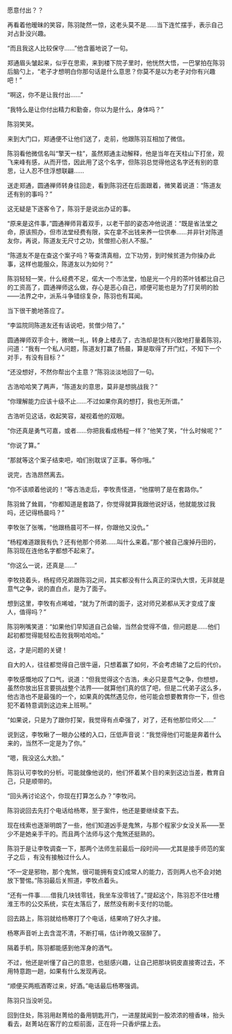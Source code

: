 愿意付出？？

再看着他暧昧的笑容，陈羽陡然一惊，这老头莫不是……当下连忙摆手，表示自己对占卦没兴趣。

“而且我这人比较保守……”他含蓄地说了一句。

郑通眉头皱起来，似乎在思索，来到楼下院子里时，他恍然大悟，一巴掌拍在陈羽后脑勺上，“老子才想明白你那句话是什么意思？你莫不是以为老子对你有兴趣吧！”

“啊这，你不是让我付出……”

“我特么是让你付出精力和勤奋，你以为是什么，身体吗？”

陈羽笑哭。

来到大门口，郑通便不让他们送了，走前，他跟陈羽互相加了微信。

陈羽看他微信名叫“擎天一柱”，虽然郑通主动解释，他是当年在天柱山下打坐，观飞来峰有感，从而开悟，因此用了这个名字，但陈羽总觉得他这名字还有别的意思，让人忍不住浮想联翩……

送走郑通，圆通禅师转身往回走，看到陈羽还在后面跟着，微笑着说道：“陈道友还有别的事吗？”

这无疑是下逐客令了，陈羽于是说出办证的事。

“原来是这件事，”圆通禅师背着双手，以老干部的姿态冲他说道：“既是省法堂之命，原该照办，但市法堂经费有限，实在拿不出钱来养一位供奉……并非针对陈道友你，再说，陈道友无尺寸之功，贫僧担心别人不服。”

“陈道友不是在查这个案子吗？等查清真相，立下功劳，到时候贫道为你操办此事，这样也能服众，陈道友以为如何？”

陈羽轻轻一笑，什么经费不足，偌大一个市法堂，怕是光一个月的茶叶钱都比自己的工资高了，圆通禅师这么做，存心是恶心自己，顺便可能也是为了打吴明的脸——法界之中，派系斗争错综复杂，陈羽也有耳闻。

当下很干脆地答应了。

“李监院同陈道友还有话说吧，贫僧少陪了。”

圆通禅师双手合十，微微一礼，转身上楼去了，古浩却是饶有兴致地打量着陈羽，问道：“我有一个私人问题，陈道友打赢了杨晨，算是取得了开门红，不知下一个对手，有没有目标？”

“还没想好，不然你帮出个主意？”陈羽淡淡地回了一句。

古浩哈哈笑了两声，“陈道友的意思，莫非是想挑战我？”

“你理解能力应该十级不止……不过如果你真的想打，我也无所谓。”

古浩听见这话，收起笑容，凝视着他的双眼。

“你还真是勇气可嘉，或者……你把我看成杨程一样？”他笑了笑，“什么时候呢？”

“你说了算。”

“那就等这个案子结束吧，咱们别耽误了正事。等你哦。”

说完，古浩昂然离去。

“你不该顺着他说的！”等古浩走后，李牧责怪道，“他摆明了是在套路你。”

陈羽耸了耸肩，“你都知道是套路了，你觉得就算我跟他说好话，他就能放过我吗，还记得杨晨吗？”

李牧张了张嘴，“他跟杨晨可不一样，你跟他又没仇。”

“杨程难道跟我有仇？还有他那个师弟……叫什么来着。”那个被自己废掉丹田的，陈羽现在连他名字都想不起来了。

“你这么一说，还真是……”

李牧挠着头，杨程师兄弟跟陈羽之间，其实都没有什么真正的深仇大恨，无非就是意气之争，说的直白点，是为了面子。

想到这里，李牧有点唏嘘，“就为了所谓的面子，这对师兄弟都从天才变成了废人，值得吗？”

陈羽咧嘴笑道：“如果他们早知道自己会输，当然会觉得不值，但问题是……他们起初都觉得能轻松击败我啊哈哈哈。”

这，才是问题的关键！

自大的人，往往都觉得自己很牛逼，只想着赢了如何，不会考虑输了之后的代价。

李牧感慨地叹了口气，说道：“但我觉得这个古浩，未必只是意气之争，你想想，虽然你放出狂言要挑战整个法界——就算他们真的信了吧，但是二代弟子这么多，他古浩也不是最强的一个，如果真的偶然遇见你，他可能会想要教育你一下，但也犯不着特意调到这边来上班啊。”

“如果说，只是为了跟你打架，我觉得有点牵强了，对了，还有他那位师父……”

说到这，李牧瞅了一眼办公楼的入口，压低声音说：“我觉得他们可能是奔着什么来的，当然不一定是为了你。”

“嗯，我没这么大脸。”

陈羽认可李牧的分析。可能就像他说的，他们怀着某个目的来到这边当差，教育自己，只是顺带的。

“回头再讨论这个，你现在打算怎么办？”李牧问。

陈羽说回去先打个电话给杨寒，至于案件，他还是要继续查下去。

现在线索也逐渐明朗了一些，他们知道凶手是鬼煞，与那个程家少女没关系——至少不是她亲手干的。而且两个法师与这个鬼煞还挺熟的。

陈羽于是让李牧调查一下，那两个法师生前最后一段时间——尤其是接手师范的案子之后 ，有没有接触过什么人。

“不一定是邪物，那个鬼煞，很可能拥有变幻成常人的能力，否则两人也不会对她放下警惕。”陈羽最后关照道，李牧点着头。

“还有一件事……借我几块钱零钱，我坐车没零钱了。”提起这个，陈羽忍不住吐槽淮王市的公交系统，实在太落后了，居然没有刷卡支付的功能。

回去路上，陈羽就给杨寒打了个电话，结果响了好久才接。

杨寒声音听上去含混不清，不断打嗝，估计昨晚又宿醉了。

隔着手机，陈羽都能感到他浑身的酒气。

不过，他还是听懂了自己的意思，也挺感兴趣，让自己把那块铜皮直接寄过去，不用特意跑一趟，如果有什么发现再说。

“顺便买两瓶酒寄过来，好酒。”电话最后杨寒强调。

陈羽只当没听见。

回到住处，陈羽用赵菁给的备用钥匙开门，一进屋就闻到一股浓浓的檀香味，抬头看去，赵菁站在客厅的立柜前面，正在将一只香炉摆上去。
